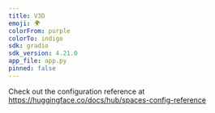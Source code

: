 ```yaml
---
title: V3D
emoji: 🌍
colorFrom: purple
colorTo: indigo
sdk: gradio
sdk_version: 4.21.0
app_file: app.py
pinned: false
---
```


Check out the configuration reference at https://huggingface.co/docs/hub/spaces-config-reference
